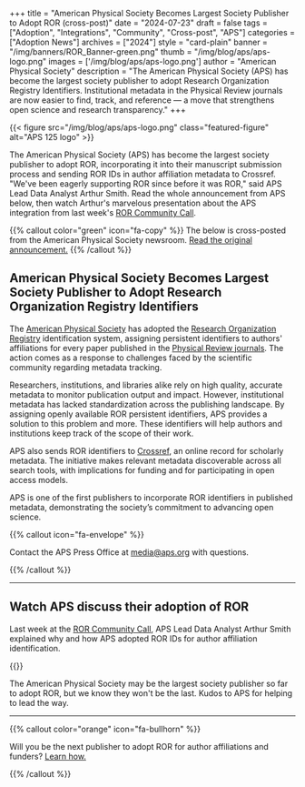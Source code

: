 +++ 
title = "American Physical Society Becomes Largest Society Publisher to Adopt ROR (cross-post)" 
date = "2024-07-23" 
draft = false 
tags = ["Adoption", "Integrations", "Community", "Cross-post", "APS"] 
categories = ["Adoption News"] 
archives = ["2024"]
style = "card-plain" 
banner = "/img/banners/ROR_Banner-green.png"
thumb = "/img/blog/aps/aps-logo.png" 
images = ['/img/blog/aps/aps-logo.png']
author = "American Physical Society" 
description = "The American Physical Society (APS) has become the largest society publisher to adopt Research Organization Registry Identifiers. Institutional metadata in the Physical Review journals are now easier to find, track, and reference — a move that strengthens open science and research transparency."
+++ 

{{< figure src="/img/blog/aps/aps-logo.png" class="featured-figure" alt="APS 125 logo" >}}

The American Physical Society (APS) has become the largest society publisher to adopt ROR, incorporating it into their manuscript submission process and sending ROR IDs in author affiliation metadata to Crossref. "We've been eagerly supporting ROR since before it was ROR," said APS Lead Data Analyst Arthur Smith. Read the whole announcement from APS below, then watch Arthur's marvelous presentation about the APS integration from last week's [ROR Community Call](/events/2024-07-16-ror-community-call). 

{{% callout color="green" icon="fa-copy" %}} 
The below is cross-posted from the American Physical Society newsroom. [Read the original announcement.](https://www.aps.org/about/news/2024/07/research-organization-registry)
{{% /callout %}} 

## American Physical Society Becomes Largest Society Publisher to Adopt Research Organization Registry Identifiers

The [American Physical Society](https://www.aps.org/homepage-launch) has adopted the [Research Organization Registry](https://ror.org) identification system, assigning persistent identifiers to authors' affiliations for every paper published in the [Physical Review journals](http://journals.aps.org). The action comes as a response to challenges faced by the scientific community regarding metadata tracking.

Researchers, institutions, and libraries alike rely on high quality, accurate metadata to monitor publication output and impact. However, institutional metadata has lacked standardization across the publishing landscape. By assigning openly available ROR persistent identifiers, APS provides a solution to this problem and more. These identifiers will help authors and institutions keep track of the scope of their work.

APS also sends ROR identifiers to [Crossref](https://crossref.org), an online record for scholarly metadata. The initiative makes relevant metadata discoverable across all search tools, with implications for funding and for participating in open access models.

APS is one of the first publishers to incorporate ROR identifiers in published metadata, demonstrating the society’s commitment to advancing open science.

{{% callout icon="fa-envelope" %}} 

Contact the APS Press Office at media@aps.org with questions. 

{{% /callout %}} 

--- 

## Watch APS discuss their adoption of ROR 

Last week at the [ROR Community Call](/events/2024-07-16-ror-community-call), APS Lead Data Analyst Arthur Smith explained why and how APS adopted ROR IDs for author affiliation identification. 

{{<youtube id="qH1JXbAxbYU" title="Featured ROR integrator American Physical Society" class="blog-video" >}}

The American Physical Society may be the largest society publisher so far to adopt ROR, but we know they won't be the last. Kudos to APS for helping to lead the way. 

--- 

{{% callout color="orange" icon="fa-bullhorn" %}} 

Will you be the next publisher to adopt ROR for author affiliations and funders? [Learn how.](https://ror.readme.io/v2/docs/)

{{% /callout %}}




